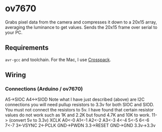 # ov7670

Grabs pixel data from the camera and compresses it down to a 20x15 array, averaging the luminance to get values. Sends the 20x15 frame over serial to your PC.

## Requirements

`avr-gcc` and toolchain. For the Mac, I use [Crosspack](https://www.obdev.at/products/crosspack/index.html).

## Wiring

### Connections (Arduino / ov7670)

A5->SIOC
A4<->SIOD
Note what I have just described (above) are I2C connections you will need pullup resistors to 3.3v for both SIOC and SIOD.
You must not connect the resistors to 5v.
I have found that certain resistor values do not work such as 1K and 2.2K but found 4.7K and 10K to work.
11-> (convert 5v to 3.3v) XCLK
A0<-0
A1<-1
A2<-2
A3<-3
4<-4
5<-5
6<-6
7<-7
3<-VSYNC
2<-PCLK
GND->PWDN
3.3->RESET
GND->GND
3.3v->3.3v
